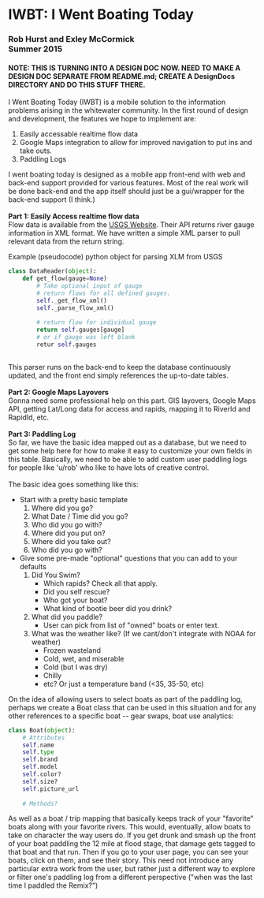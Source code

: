 # IWBT: I Went Boating Today
<h3>Rob Hurst and Exley McCormick<br>
Summer 2015</h3>
<h4>NOTE: THIS IS TURNING INTO A DESIGN DOC NOW. NEED TO MAKE A DESIGN DOC SEPARATE FROM README.md; CREATE A DesignDocs DIRECTORY AND DO THIS STUFF THERE.</h4>

I Went Boating Today (IWBT) is a mobile solution to the information problems arising in the whitewater community. In the first round of design and development, the features we hope to implement are:
<ol>
	<li>Easily accessable realtime flow data
	<li>Google Maps integration to allow for improved navigation to put ins and take outs.
	<li>Paddling Logs
</ol>
I went boating today is designed as a mobile app front-end with web and back-end support provided for various features. Most of the real work will be done back-end and the app itself should just be a gui/wrapper for the back-end support (I think.)
<br><br>
<b>Part 1: Easily Access realtime flow data</b><br>
Flow data is available from the <a href='http://waterservices.usgs.gov/'>USGS Website</a>. Their API returns river gauge information in XML format. We have written a simple XML parser to pull relevant data from the return string.

Example (pseudocode) python object for parsing XLM from USGS

```python
class DataReader(object):
	def get_flow(gauge=None)
		# Take optional input of gauge
		# return flows for all defined gauges.
		self._get_flow_xml()
		self._parse_flow_xml()
		
		# return flow for individual gauge
		return self.gauges[gauge]
		# or if gauge was left blank
		retur self.gauges
		
```

This parser runs on the back-end to keep the database continuously updated, and the front end simply references the up-to-date tables.
<br><br>
<b>Part 2: Google Maps Layovers</b><br>
Gonna need some professional help on this part. GIS layovers, Google Maps API, getting Lat/Long data for access and rapids, mapping it to RiverId and RapidId, etc.
<br><br>
<b>Part 3: Paddling Log</b><br>
So far, we have the basic idea mapped out as a database, but we need to get some help here for how to make it easy to customize your own fields in this table. Basically, we need to be able to add custom user paddling logs for people like 'u/rob' who like to have lots of creative control.
<br><br>
The basic idea goes something like this:
<ul>
	<li>Start with a pretty basic template
		<ol>
			<li>Where did you go?
			<li>What Date / Time did you go?
			<li>Who did you go with?
			<li>Where did you put on?
			<li>Where did you take out?
			<li>Who did you go with?
		</ol>
	<li>Give some pre-made "optional" questions that you can add to your defaults
		<ol>
			<li>Did You Swim?
				<ul>
					<li>Which rapids? Check all that apply.
					<li>Did you self rescue?
					<li>Who got your boat?
					<li>What kind of bootie beer did you drink?
				</ul>
			<li>What did you paddle?
				<ul>
					<li>User can pick from list of "owned" boats or enter text.
				</ul>
			<li>What was the weather like? (If we cant/don't integrate with NOAA for weather)
				<ul>
					<li>Frozen wasteland
					<li>Cold, wet, and miserable
					<li>Cold (but I was dry)
					<li>Chilly
					<li>etc? Or just a temperature band (<35, 35-50, etc)
				</ul>
		</ol>
</ul>
On the idea of allowing users to select boats as part of the paddling log, perhaps we create a Boat class that can be used in this situation and for any other references to a specific boat -- gear swaps, boat use analytics:

```python
class Boat(object):
	# Attributes
	self.name
	self.type
	self.brand
	self.model
	self.color?
	self.size?
	self.picture_url
	
	# Methods?
```
As well as a boat / trip mapping that basically keeps track of your "favorite" boats along with your favorite rivers. This would, eventually, allow boats to take on character the way users do. If you get drunk and smash up the front of your boat paddling the 12 mile at flood stage, that damage gets tagged to that boat and that run. Then if you go to your user page, you can see your boats, click on them, and see their story. This need not introduce any particular extra work from the user, but rather just a different way to explore or filter one's paddling log from a different perspective ("when was the last time I paddled the Remix?")
